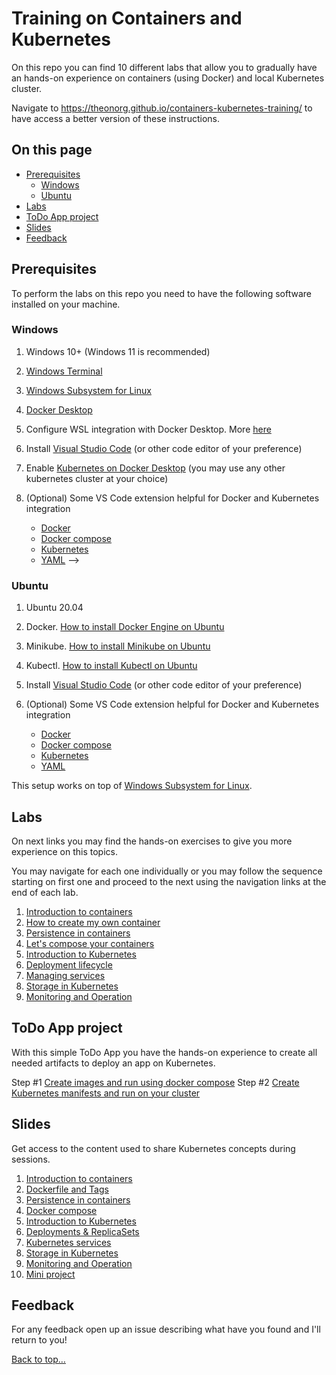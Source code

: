 # Training on Containers and Kubernetes

On this repo you can find 10 different labs that allow you to gradually have an hands-on experience on containers (using Docker) and local Kubernetes cluster.

Navigate to <https://theonorg.github.io/containers-kubernetes-training/> to have access a better version of these instructions.

## On this page

- [Prerequisites](README.md#prerequisites)
  - [Windows](#windows)
  - [Ubuntu](#ubuntu)
- [Labs](README.md#labs)
- [ToDo App project](README.md#todo-app-project)
- [Slides](README.md#slides)
- [Feedback](README.md#feedback)

## Prerequisites

To perform the labs on this repo you need to have the following software installed on your machine.

### Windows

1. Windows 10+ (Windows 11 is recommended)
2. [Windows Terminal](https://www.microsoft.com/en-us/p/windows-terminal/9n0dx20hk701?activetab=pivot:overviewtab)
3. [Windows Subsystem for Linux](https://docs.microsoft.com/en-us/windows/wsl/install)
4. [Docker Desktop](https://www.docker.com/products/docker-desktop)
5. Configure WSL integration with Docker Desktop. More [here](https://docs.microsoft.com/en-us/windows/wsl/tutorials/wsl-containers#install-docker-desktop)
6. Install [Visual Studio Code](https://code.visualstudio.com/) (or other code editor of your preference)
7. Enable [Kubernetes on Docker Desktop](https://docs.docker.com/desktop/kubernetes/) (you may use any other kubernetes cluster at your choice)
8. (Optional) Some VS Code extension helpful for Docker and Kubernetes integration

    - [Docker](https://marketplace.visualstudio.com/items?itemName=ms-azuretools.vscode-docker)
    - [Docker compose](https://marketplace.visualstudio.com/items?itemName=p1c2u.docker-compose)
    - [Kubernetes](https://marketplace.visualstudio.com/items?itemName=ms-kubernetes-tools.vscode-kubernetes-tools)
    - [YAML](https://marketplace.visualstudio.com/items?itemName=redhat.vscode-yaml) -->

### Ubuntu

1. Ubuntu 20.04
2. Docker. [How to install Docker Engine on Ubuntu](https://docs.docker.com/engine/install/ubuntu/)
3. Minikube. [How to install Minikube on Ubuntu](https://www.linuxtechi.com/how-to-install-minikube-on-ubuntu/)
4. Kubectl. [How to install Kubectl on Ubuntu](https://kubernetes.io/docs/tasks/tools/install-kubectl-linux/#install-using-native-package-management)
5. Install [Visual Studio Code](https://code.visualstudio.com/) (or other code editor of your preference)
6. (Optional) Some VS Code extension helpful for Docker and Kubernetes integration

    - [Docker](https://marketplace.visualstudio.com/items?itemName=ms-azuretools.vscode-docker)
    - [Docker compose](https://marketplace.visualstudio.com/items?itemName=p1c2u.docker-compose)
    - [Kubernetes](https://marketplace.visualstudio.com/items?itemName=ms-kubernetes-tools.vscode-kubernetes-tools)
    - [YAML](https://marketplace.visualstudio.com/items?itemName=redhat.vscode-yaml)

This setup works on top of [Windows Subsystem for Linux](https://docs.microsoft.com/en-us/windows/wsl/install).

## Labs

On next links you may find the hands-on exercises to give you more experience on this topics.

You may navigate for each one individually or you may follow the sequence starting on first one and proceed to the next using the navigation links at the end of each lab.

1. [Introduction to containers](labs/lab01.md)
2. [How to create my own container](labs/lab02.md)
3. [Persistence in containers](labs/lab03.md)
4. [Let's compose your containers](labs/lab04.md)
5. [Introduction to Kubernetes](labs/lab05.md)
6. [Deployment lifecycle](labs/lab06.md)
7. [Managing services](labs/lab07.md)
8. [Storage in Kubernetes](labs/lab08.md)
9. [Monitoring and Operation](labs/lab09.md)

## ToDo App project

With this simple ToDo App you have the hands-on experience to create all needed artifacts to deploy an app on Kubernetes.

Step #1 [Create images and run using docker compose](project/step01.md)
Step #2 [Create Kubernetes manifests and run on your cluster](project/step02.md)

## Slides

Get access to the content used to share Kubernetes concepts during sessions.

1. [Introduction to containers](slides/Session01.pdf)
2. [Dockerfile and Tags](slides/Session02.pdf)
3. [Persistence in containers](slides/Session03.pdf)
4. [Docker compose](slides/Session04.pdf)
5. [Introduction to Kubernetes](slides/Session05.pdf)
6. [Deployments & ReplicaSets](slides/Session06.pdf)
7. [Kubernetes services](slides/Session07.pdf)
8. [Storage in Kubernetes](slides/Session08.pdf)
9. [Monitoring and Operation](slides/Session09.pdf)
10. [Mini project](slides/Session10.pdf)

## Feedback

For any feedback open up an issue describing what have you found and I'll return to you!

[Back to top…](README.md#on-this-page)
